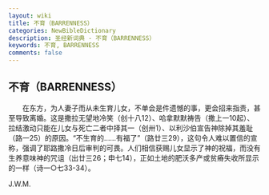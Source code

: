 ```yaml
---
layout: wiki
title: 不育（BARRENNESS）
categories: NewBibleDictionary
description: 圣经新词典 - 不育（BARRENNESS）
keywords: 不育, BARRENNESS
comments: false
---
```


## 不育（BARRENNESS）

　　在东方，为人妻子而从未生育儿女，不单会是件遗憾的事，更会招来指责，甚至导致离婚。这是撒拉无望地冷笑（创十八12）、哈拿默默祷告（撒上一10起）、拉结激动只能在儿女与死亡二者中择其一（创卅1）、以利沙伯宣告神除掉其羞耻（路一25）的原因。“不生育的……有福了”（路廿三29），这句令人难以置信的宣称，强调了耶路撒冷日后审判的可畏。人们相信获赐儿女显示了神的祝福，而没有生养意味神的咒诅（出廿三26；申七14），正如土地的肥沃多产或贫瘠失收所显示的一样（诗一○七33-34）。

J.W.M.






